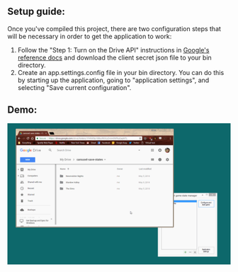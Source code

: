 ## Setup guide:
Once you've compiled this project, there are two configuration steps that will be necessary in order to get the application to work:
1. Follow the "Step 1: Turn on the Drive API" instructions in [Google's reference docs](https://developers.google.com/drive/v3/web/quickstart/dotnet) and download the client secret json file to your bin directory.
2. Create an app.settings.config file in your bin directory. You can do this by starting up the application, going to "application settings", and selecting "Save current configuration".

## Demo:
![Alt Text](https://github.com/millsja/carousel/blob/master/docs/carousel-demo.gif?raw=true)
